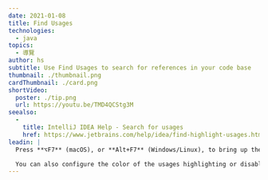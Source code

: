 ```yaml
---
date: 2021-01-08
title: Find Usages
technologies:
  - java
topics:
  - 導覽
author: hs
subtitle: Use Find Usages to search for references in your code base
thumbnail: ./thumbnail.png
cardThumbnail: ./card.png
shortVideo:
  poster: ./tip.png
  url: https://youtu.be/TMD4QCStg3M
seealso:
  - 
    title: IntelliJ IDEA Help - Search for usages
    href: https://www.jetbrains.com/help/idea/find-highlight-usages.html
leadin: |
  Press **⌥F7** (macOS), or **Alt+F7** (Windows/Linux), to bring up the **Find Usages** tool window. You can search a single file, your whole project, or customise the scope.

  You can also configure the color of the usages highlighting or disable the automatic highlighting of usages.
---
```


